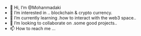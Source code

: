 - 👋 Hi, I’m @Mohanmadaki
- 👀 I’m interested in .. blockchain & crypto currency.
- 🌱 I’m currently learning .how to interact with the web3 space..
- 💞️ I’m looking to collaborate on .some good projects..
- 📫 How to reach me ...

<!---
Mohanmadaki/Mohanmadaki is a ✨ special ✨ repository because its `README.md` (this file) appears on your GitHub profile.
You can click the Preview link to take a look at your changes.
--->
